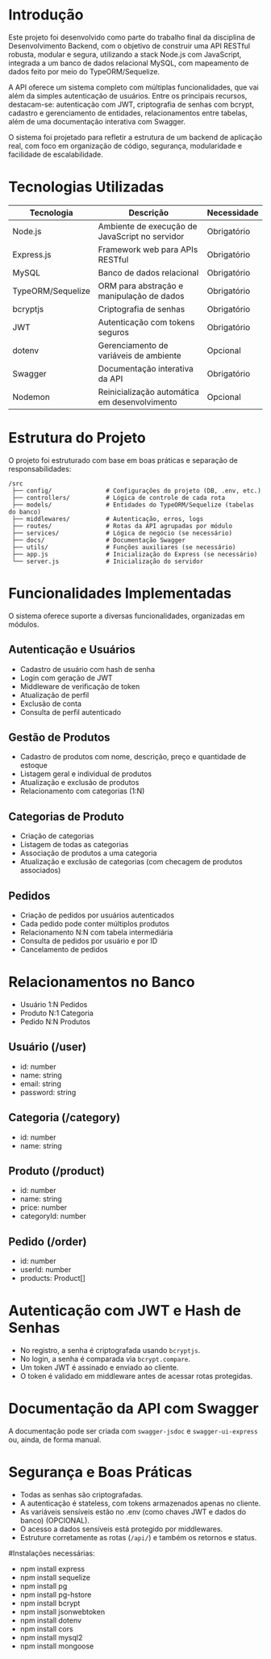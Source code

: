 # Introdução

Este projeto foi desenvolvido como parte do trabalho final da disciplina de Desenvolvimento Backend, com o objetivo de construir uma API RESTful robusta, modular e segura, utilizando a stack Node.js com JavaScript, integrada a um banco de dados relacional MySQL, com mapeamento de dados feito por meio do TypeORM/Sequelize.

A API oferece um sistema completo com múltiplas funcionalidades, que vai além da simples autenticação de usuários. Entre os principais recursos, destacam-se: autenticação com JWT, criptografia de senhas com bcrypt, cadastro e gerenciamento de entidades, relacionamentos entre tabelas, além de uma documentação interativa com Swagger.

O sistema foi projetado para refletir a estrutura de um backend de aplicação real, com foco em organização de código, segurança, modularidade e facilidade de escalabilidade.

# Tecnologias Utilizadas

Tecnologia | Descrição | Necessidade
--- | --- | ---
Node.js | Ambiente de execução de JavaScript no servidor | Obrigatório
Express.js | Framework web para APIs RESTful | Obrigatório
MySQL | Banco de dados relacional | Obrigatório
TypeORM/Sequelize | ORM para abstração e manipulação de dados | Obrigatório
bcryptjs | Criptografia de senhas | Obrigatório
JWT | Autenticação com tokens seguros | Obrigatório
dotenv | Gerenciamento de variáveis de ambiente | Opcional
Swagger | Documentação interativa da API | Obrigatório
Nodemon | Reinicialização automática em desenvolvimento | Opcional

# Estrutura do Projeto

O projeto foi estruturado com base em boas práticas e separação de responsabilidades:

```
/src
 ├── config/               # Configurações do projeto (DB, .env, etc.)
 ├── controllers/          # Lógica de controle de cada rota
 ├── models/               # Entidades do TypeORM/Sequelize (tabelas do banco)
 ├── middlewares/          # Autenticação, erros, logs
 ├── routes/               # Rotas da API agrupadas por módulo
 ├── services/             # Lógica de negócio (se necessário)
 ├── docs/                 # Documentação Swagger
 ├── utils/                # Funções auxiliares (se necessário)
 ├── app.js                # Inicialização do Express (se necessário)
 └── server.js             # Inicialização do servidor
```

# Funcionalidades Implementadas

O sistema oferece suporte a diversas funcionalidades, organizadas em módulos.

## Autenticação e Usuários

* Cadastro de usuário com hash de senha
* Login com geração de JWT
* Middleware de verificação de token
* Atualização de perfil
* Exclusão de conta
* Consulta de perfil autenticado

## Gestão de Produtos

* Cadastro de produtos com nome, descrição, preço e quantidade de estoque
* Listagem geral e individual de produtos
* Atualização e exclusão de produtos
* Relacionamento com categorias (1:N)

## Categorias de Produto

* Criação de categorias
* Listagem de todas as categorias
* Associação de produtos a uma categoria
* Atualização e exclusão de categorias (com checagem de produtos associados)

## Pedidos

* Criação de pedidos por usuários autenticados
* Cada pedido pode conter múltiplos produtos
* Relacionamento N:N com tabela intermediária
* Consulta de pedidos por usuário e por ID
* Cancelamento de pedidos

# Relacionamentos no Banco

* Usuário 1:N Pedidos
* Produto N:1 Categoria
* Pedido N:N Produtos

## Usuário (/user)

* id: number
* name: string
* email: string
* password: string

## Categoria (/category)

* id: number
* name: string

## Produto (/product)

* id: number
* name: string
* price: number
* categoryId: number

## Pedido (/order)

* id: number
* userId: number
* products: Product[]

# Autenticação com JWT e Hash de Senhas

* No registro, a senha é criptografada usando `bcryptjs`.
* No login, a senha é comparada via `bcrypt.compare`.
* Um token JWT é assinado e enviado ao cliente.
* O token é validado em middleware antes de acessar rotas protegidas.

# Documentação da API com Swagger

A documentação pode ser criada com `swagger-jsdoc` e `swagger-ui-express` ou, ainda, de forma manual.

#  Segurança e Boas Práticas

* Todas as senhas são criptografadas.
* A autenticação é stateless, com tokens armazenados apenas no cliente.
* As variáveis sensíveis estão no .env (como chaves JWT e dados do banco) (OPCIONAL).
* O acesso a dados sensíveis está protegido por middlewares.
* Estruture corretamente as rotas (`/api/`) e também os retornos e status.

#Instalações necessárias:

* npm install express 
* npm install sequelize 
* npm install pg 
* npm install pg-hstore 
* npm install bcrypt 
* npm install jsonwebtoken 
* npm install dotenv 
* npm install cors 
* npm install mysql2 
* npm install mongoose
